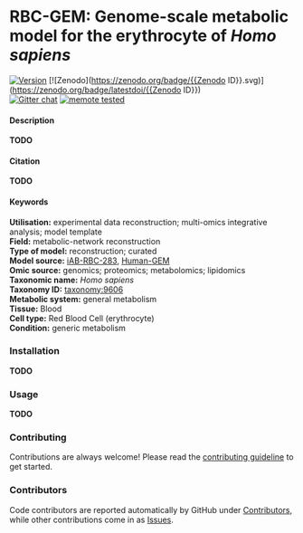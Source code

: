 # RBC-GEM: Genome-scale metabolic model for the erythrocyte of _Homo sapiens_

[![Version](https://badge.fury.io/gh/z-haiman%2FRBC-GEM.svg)](https://badge.fury.io/gh/z-haiman%2FRBC-GEM)
[![Zenodo](https://zenodo.org/badge/{{Zenodo ID}}.svg)](https://zenodo.org/badge/latestdoi/{{Zenodo ID}})  
[![Gitter chat](https://badges.gitter.im/z-haiman/RBC-GEM.svg)](https://gitter.im/z-haiman/RBC-GEM)
[![memote tested](https://img.shields.io/badge/memote-tested-blue.svg?style=plastic)](https://z-haiman.github.io/RBC-GEM)

#### Description

**TODO**

#### Citation

**TODO**

#### Keywords

**Utilisation:** experimental data reconstruction; multi-omics integrative analysis; model template         
**Field:** metabolic-network reconstruction     
**Type of model:** reconstruction; curated      
**Model source:** [iAB-RBC-283](https://doi.org/10.1186/1752-0509-5-110),   [Human-GEM](https://doi.org/10.5281/zenodo.10303455)        
**Omic source:** genomics; proteomics; metabolomics; lipidomics     
**Taxonomic name:** _Homo sapiens_      
**Taxonomy ID:** [taxonomy:9606](https://identifiers.org/taxonomy:9606)     
**Metabolic system:** general metabolism        
**Tissue:** Blood       
**Cell type:**  Red Blood Cell (erythrocyte)        
**Condition:** generic metabolism       

### Installation

**TODO**

### Usage

**TODO**

### Contributing

Contributions are always welcome! Please read the [contributing guideline](.github/CONTRIBUTING.md) to get started.


### Contributors

Code contributors are reported automatically by GitHub under [Contributors](https://github.com/z-haiman/RBC-GEM/graphs/contributors), while other contributions come in as [Issues](https://github.com/z-haiman/RBC-GEM/issues).





